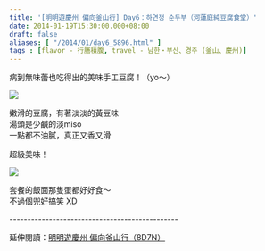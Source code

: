 ```yaml
---
title: '[明明遊慶州 偏向釜山行] Day6：하연정 순두부（河蓮庭純豆腐食堂）'
date: 2014-01-19T15:30:00.000+08:00
draft: false
aliases: [ "/2014/01/day6_5896.html" ]
tags : [flavor - 行膳積腹, travel - 남한・부산、경주 (釜山、慶州)]
---
```


病到無味蕾也吃得出的美味手工豆腐！（yo～）  

![](/images/busanjj6c.jpg)

嫩滑的豆腐，有著淡淡的黃豆味  
湯頭是少鹹的淡miso  
一點都不油膩，真正又香又滑  
  
超級美味！  

![](/images/busanjj6c1.jpg)

套餐的飯面那隻蛋都好好食～  
不過個兜好搞笑 XD  
  
\-----------------------------------------------  
  
延伸閱讀：[明明遊慶州 偏向釜山行（8D7N）](https://hidie.net/busanjj8d7n/)
